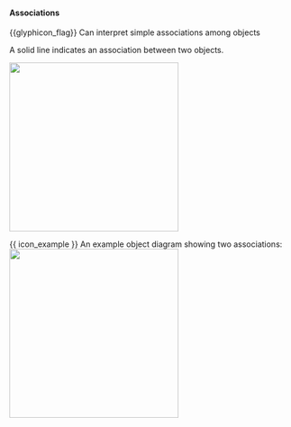 <div id="title">

#### Associations

</div>

<span id="prereqs"></span>

<span id="outcomes">{{glyphicon_flag}} Can interpret simple associations among objects</span>

<div id="body">

A solid line indicates an association between two objects.

<img src="{{baseUrl}}/uml/objectDiagrams/associations/images/notation.png" width="300" />

<tip-box> 

{{ icon_example }} An example object diagram showing two associations:<br>
<img src="{{baseUrl}}/uml/objectDiagrams/associations/images/example.png" width="300" />

</tip-box>

</div>

<div id="extras">
</div>